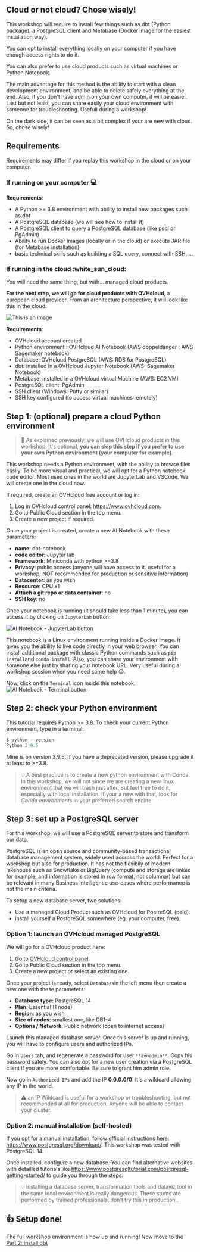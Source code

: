 ## Cloud or not cloud? Chose wisely!

This workshop will require to install few things such as dbt (Python package), a PostgreSQL client and Metabase (Docker image for the easiest installation way).

You can opt to install everything locally on your computer if you have enough access rights to do it.

You can also prefer to use cloud products such as virtual machines or Python Notebook.

The main advantage for this method is the ability to start with a clean development environment, and be able to delete safely everything at the end. Also, if you don't have admin on your own computer, it will be easier. Last but not least, you can share easily your cloud environment with someone for troubleshooting. Usefull during a workshop!

On the dark side, it can be seen as a bit complex if your are new with cloud. So, chose wisely!


## Requirements

Requirements may differ if you replay this workshop in the cloud or on your computer.

### If running on your computer :computer:

**Requirements**:

- A Python >= 3.8 environment with ability to install new packages such as dbt
- A PostgreSQL database (we will see how to install it)
- A PostgreSQL client to query a PostgreSQL database (like psql or PgAdmin)
- Ability to run Docker images (locally or in the cloud) or execute JAR file (for Metabase installation)
- basic technical skills such as building a SQL query, connect with SSH, ...

### If running in the cloud :white_sun_cloud:

You will need the same thing, but with... managed cloud products.

**For the next step, we will go for cloud products with OVHcloud**, a european cloud provider.
From an architecture perspective, it will look like this in the cloud:

![This is an image](img/infra.workshop.dbt.png)

**Requirements**:

- OVHcloud account created
- Python environment : OVHcloud AI Notebook (AWS doppeldanger : AWS Sagemaker notebook)
- Database: OVHcloud PostgreSQL (AWS: RDS for PostgreSQL)
- dbt: installed in a OVHcloud Jupyter Notebook (AWS: Sagemaker Notebook)
- Metabase: installed in a OVHcloud virtual Machine (AWS: EC2 VM)
- PostgreSQL client: PgAdmin
- SSH client (Windows: Putty or similar)
- SSH key configured (to access virtual machines remotely)


## Step 1: (optional) prepare a cloud Python environment

> :snake: As explained previously, we will use OVHcloud products in this workshop. It's optional, **you can skip this step if you prefer to use your own Python environment (your computer for example)**.

This workshop needs a Python environment, with the ability to browse files easily.
To be more visual and practical, we will opt for a Python notebook code editor. Most used ones in the world are JupyterLab and VSCode. We will create one in the cloud now.

If required, create an OVHcloud free account or log in: 

1. Log in OVHcloud control panel: <https://www.ovhcloud.com>.
2. Go to Public Cloud section in the top menu.
3. Create a new project if required.


Once your project is created, create a new AI Notebook with these parameters:

- **name**: dbt-notebook  
- **code editor**: Jupyter lab
- **Framework**: Miniconda with python >=3.8
- **Privacy**: public access (anyone will have access to it. useful for a workshop, NOT recommended for production or sensitive information)
- **Datacenter**: as you wish
- **Resource**: CPU x1
- **Attach a git repo or data container**: no
- **SSH key**: no

Once your notebook is running (it should take less than 1 minute), you can access it by clicking on `JupyterLab` button:

![AI Notebook - JupyterLab button](img/notebook1.png)

This notebook is a Linux environment running inside a Docker image. It gives you the ability to live code directly in your web browser. You can install additional package with classic Python commands such as `pip install`and `conda install`. 
Also, you can share your environment with someone else just by sharing your notebook URL. Very useful during a workshop session when you need some help :wink:.

Now, click on the `Terminal` icon inside this notebook.
![AI Notebook - Terminal button](img/notebook2.png)


## Step 2: check your Python environment

This tutorial requires Python >= 3.8.
To check your current Python environment, type in a terminal:

```python
$ python --version
Python 3.9.5
```

Mine is on version 3.9.5. If you have a deprecated version, please upgrade it at least to >=3.8.

> :bulb: A best practice is to create a new python environment with Conda. In this workshop, we will not since we are creating a new linux environment that we will trash just after. But feel free to do it, especially with local installation. If your a new with that, look for *Conda environments* in your preferred search engine.

## Step 3: set up a PostgreSQL server

For this workshop, we will use a PostgreSQL server to store and transform our data.

PostgreSQL is an open source and community-based transactional database management system, widely used accross the world. Perfect for a workshop but also for production. It has not the flexibily of modern lakehouse such as Snowflake or BigQuery (compute and storage are linked for example, and information is stored in row format, not columnar) but can be relevant in many Business Intelligence use-cases where performance is not the main criteria.

To setup a new database server, two solutions:

- Use a managed Cloud Product such as OVHcloud for PostreSQL (paid).
- install yourself a PostgreSQL somewhere (eg. your computer, free).

### Option 1: launch an OVHcloud managed PostgreSQL

We will go for a OVHcloud product here:

1. Go to [OVHcloud control panel](https://www.ovhcloud.com/).
2. Go to Public Cloud section in the top menu.
3. Create a new project or select an existing one.

Once your project is ready, select `Databases`in the left menu then create a new one with these parameters:

- **Database type**: PostgreSQL 14
- **Plan**: Essential (1 node)
- **Region**: as you wish
- **Size of nodes**: smallest one, like DB1-4
- **Options / Network**: Public network (open to internet access)

Launch this managed database server.
Once this server is up and running, you will have to configure users and authorized IPs.

Go in `Users` tab, and regenerate a password for user `**avnadmin**`. Copy his password safely.
You can also opt for a new user creation via a PostgreSQL client if you are more comfortable. Be sure to grant him admin role.

Now go in `Authorized IPs` and add the IP **0.0.0.0/0**.
It's a wildcard allowing any IP in the world. 

> :warning: an IP Wildcard is useful for a workshop or troubleshooting, but not recommended at all for production. Anyone will be able to contact your cluster.

### Option 2: manual installation (self-hosted)

If you opt for a manual installation, follow official instructions here: <https://www.postgresql.org/download/>.
This workshop was tested with PostgreSQL 14.

Once installed, configure a new database. 
You can find alternative websites with detailled tutorials like <https://www.postgresqltutorial.com/postgresql-getting-started/> to guide you through the steps.

> :bulb: installing a database server, transformation tools and dataviz tool in the same local environment is really dangerous. These stunts are performed by trained professionals, don't try this in production..

## :thumbsup: Setup done!

The full workshop environment is now up and running! Now move to the [Part 2: install dbt](part2dbt.md)
